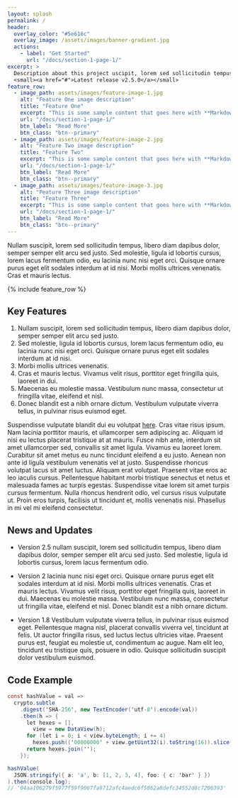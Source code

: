 ```yaml
---
layout: splash
permalink: /
header:
  overlay_color: "#5e616c"
  overlay_image: /assets/images/banner-gradient.jpg
  actions:
    - label: "Get Started"
      url: "/docs/section-1-page-1/"
excerpt: >
  Description about this project uscipit, lorem sed sollicitudin tempus, libero diam dapibus dolor, semper semper.<br />
  <small><a href="#">Latest release v2.5.0</a></small>
feature_row:
  - image_path: assets/images/feature-image-1.jpg
    alt: "Feature One image description"
    title: "Feature One"
    excerpt: "This is some sample content that goes here with **Markdown** formatting."
    url: "/docs/section-1-page-1/"
    btn_label: "Read More"
    btn_class: "btn--primary"
  - image_path: assets/images/feature-image-2.jpg
    alt: "Feature Two image description"
    title: "Feature Two"
    excerpt: "This is some sample content that goes here with **Markdown** formatting."
    url: "/docs/section-1-page-1/"
    btn_label: "Read More"
    btn_class: "btn--primary"
  - image_path: assets/images/feature-image-3.jpg
    alt: "Feature Three image description"
    title: "Feature Three"
    excerpt: "This is some sample content that goes here with **Markdown** formatting."
    url: "/docs/section-1-page-1/"
    btn_label: "Read More"
    btn_class: "btn--primary"
---
```


<p class="intro">
	Nullam suscipit, lorem sed sollicitudin tempus, libero diam dapibus dolor, semper semper elit arcu sed justo. Sed molestie, ligula id lobortis cursus, lorem lacus fermentum odio, eu lacinia nunc nisi eget orci. Quisque ornare purus eget elit sodales interdum at id nisi. Morbi mollis ultrices venenatis. Cras et mauris lectus.
</p>

{% include feature_row %}

## Key Features

1. Nullam suscipit, lorem sed sollicitudin tempus, libero diam dapibus dolor, semper semper elit arcu sed justo.
2. Sed molestie, ligula id lobortis cursus, lorem lacus fermentum odio, eu lacinia nunc nisi eget orci. Quisque ornare purus eget elit sodales interdum at id nisi.
3. Morbi mollis ultrices venenatis.
4. Cras et mauris lectus. Vivamus velit risus, porttitor eget fringilla quis, laoreet in dui.
5. Maecenas eu molestie massa. Vestibulum nunc massa, consectetur ut fringilla vitae, eleifend et nisl.
6. Donec blandit est a nibh ornare dictum. Vestibulum vulputate viverra tellus, in pulvinar risus euismod eget.

Suspendisse vulputate blandit dui eu volutpat [here](#). Cras vitae risus ipsum. Nam lacinia porttitor mauris, et ullamcorper sem adipiscing ac. Aliquam id nisi eu lectus placerat tristique at at mauris. Fusce nibh ante, interdum sit amet ullamcorper sed, convallis sit amet ligula. Vivamus eu laoreet lorem. Curabitur sit amet metus eu nunc tincidunt eleifend a eu justo. Aenean non ante id ligula vestibulum venenatis vel at justo. Suspendisse rhoncus volutpat lacus sit amet luctus. Aliquam erat volutpat. Praesent vitae eros ac leo iaculis cursus. Pellentesque habitant morbi tristique senectus et netus et malesuada fames ac turpis egestas. Suspendisse vitae lorem sit amet turpis cursus fermentum. Nulla rhoncus hendrerit odio, vel cursus risus vulputate ut. Proin eros turpis, facilisis ut tincidunt et, mollis venenatis nisi. Phasellus in mi vel mi eleifend consectetur.

## News and Updates

* Version 2.5 nullam suscipit, lorem sed sollicitudin tempus, libero diam dapibus dolor, semper semper elit arcu sed justo. Sed molestie, ligula id lobortis cursus, lorem lacus fermentum odio.

* Version 2 lacinia nunc nisi eget orci. Quisque ornare purus eget elit sodales interdum at id nisi. Morbi mollis ultrices venenatis. Cras et mauris lectus. Vivamus velit risus, porttitor eget fringilla quis, laoreet in dui. Maecenas eu molestie massa. Vestibulum nunc massa, consectetur ut fringilla vitae, eleifend et nisl. Donec blandit est a nibh ornare dictum.

* Version 1.8 Vestibulum vulputate viverra tellus, in pulvinar risus euismod eget. Pellentesque magna nisl, placerat convallis viverra vel, tincidunt at felis. Ut auctor fringilla risus, sed luctus lectus ultricies vitae. Praesent purus est, feugiat eu molestie ut, condimentum ac augue. Nam elit leo, tincidunt eu tristique quis, posuere in odio. Quisque sollicitudin suscipit dolor vestibulum euismod.

## Code Example

```cs
const hashValue = val =>
  crypto.subtle
    .digest('SHA-256', new TextEncoder('utf-8').encode(val))
    .then(h => {
      let hexes = [],
        view = new DataView(h);
      for (let i = 0; i < view.byteLength; i += 4)
        hexes.push(('00000000' + view.getUint32(i).toString(16)).slice(-8));
      return hexes.join('');
    });

hashValue(
  JSON.stringify({ a: 'a', b: [1, 2, 3, 4], foo: { c: 'bar' } })
).then(console.log);
// '04aa106279f5977f59f9067fa9712afc4aedc6f5862a8defc34552d8c7206393'
```